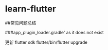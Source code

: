 # learn-flutter

##常见问题总结

###app_plugin_loader.gradle' as it does not exist

更新 flutter sdk flutter/bin/flutter upgrade
